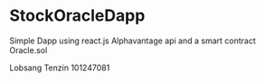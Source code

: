 # StockOracleDapp
Simple Dapp using react.js
Alphavantage api
and a smart contract Oracle.sol

Lobsang Tenzin 101247081